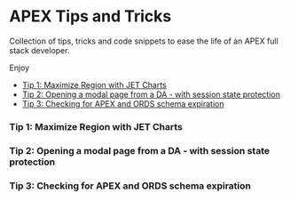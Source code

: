 # APEX Tips and Tricks
Collection of tips, tricks and code snippets to ease the life of an APEX full stack developer.

Enjoy

- [Tip 1: Maximize Region with JET Charts](#tip1)
- [Tip 2: Opening a modal page from a DA - with session state protection](#tip2)
- [Tip 3: Checking for APEX and ORDS schema expiration](#tip3)

### Tip 1: Maximize Region with JET Charts <a name="tip1"></a>

### Tip 2: Opening a modal page from a DA - with session state protection <a name="tip2"></a>

### Tip 3: Checking for APEX and ORDS schema expiration <a name="tip3"></a>
